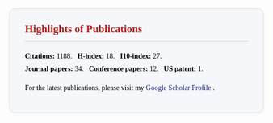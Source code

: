<div class="yz-section" style="background-color: #f5f7fa; padding: 22px 30px; margin-bottom: 28px; border-radius: 12px; border: 1px solid #e0e0e0; box-shadow: 0 2px 6px rgba(0,0,0,0.05); font-family: Georgia, Cambria, 'Times New Roman', serif; color: #000000; line-height: 1.8;">
  <h2 style="color: #B22222; font-family: Georgia, Cambria, 'Times New Roman', serif; font-weight: bold; border-bottom: 1px solid #d0d0d0; padding-bottom: 4px; margin-top: 0;">
    Highlights of Publications
  </h2>
  
  <p style="margin: 10px 0;">
    <span style="font-weight: bold;">Citations:</span> 1188.&nbsp;&nbsp;
    <span style="font-weight: bold;">H-index:</span> 18.&nbsp;&nbsp;
    <span style="font-weight: bold;">I10-index:</span> 27.
    <br>
    <span style="font-weight: bold;">Journal papers:</span> 34.&nbsp;&nbsp;
    <span style="font-weight: bold;">Conference papers:</span> 12.&nbsp;&nbsp;
    <span style="font-weight: bold;">US patent:</span> 1.
  </p>

  <p style="margin-top: 12px;">
    For the latest publications, please visit my 
    <a href="https://scholar.google.com/citations?hl=zh-TW&user=020190QAAAAJ" target="_blank" style="color: #1A237E; text-decoration: none;">
      Google Scholar Profile
    </a>.
  </p>
</div>
